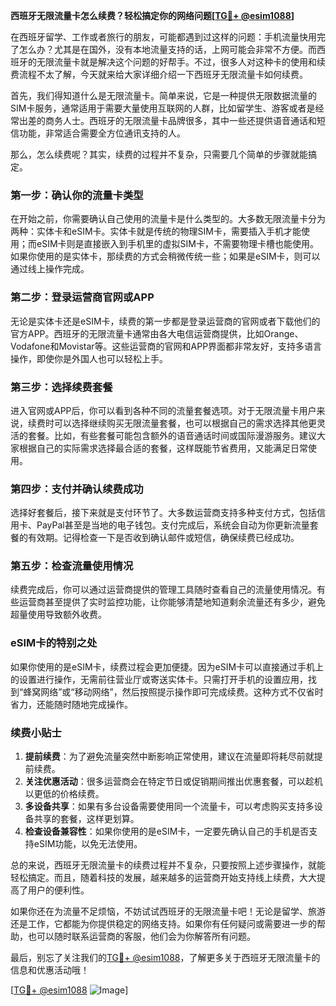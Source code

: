 **西班牙无限流量卡怎么续费？轻松搞定你的网络问题[[TG💪+ @esim1088](https://t.me/s/esim1088)]**

在西班牙留学、工作或者旅行的朋友，可能都遇到过这样的问题：手机流量快用完了怎么办？尤其是在国外，没有本地流量支持的话，上网可能会非常不方便。而西班牙的无限流量卡就是解决这个问题的好帮手。不过，很多人对这种卡的使用和续费流程不太了解，今天就来给大家详细介绍一下西班牙无限流量卡如何续费。

首先，我们得知道什么是无限流量卡。简单来说，它是一种提供无限数据流量的SIM卡服务，通常适用于需要大量使用互联网的人群，比如留学生、游客或者是经常出差的商务人士。西班牙的无限流量卡品牌很多，其中一些还提供语音通话和短信功能，非常适合需要全方位通讯支持的人。

那么，怎么续费呢？其实，续费的过程并不复杂，只需要几个简单的步骤就能搞定。

### **第一步：确认你的流量卡类型**
在开始之前，你需要确认自己使用的流量卡是什么类型的。大多数无限流量卡分为两种：实体卡和eSIM卡。实体卡就是传统的物理SIM卡，需要插入手机才能使用；而eSIM卡则是直接嵌入到手机里的虚拟SIM卡，不需要物理卡槽也能使用。如果你使用的是实体卡，那续费的方式会稍微传统一些；如果是eSIM卡，则可以通过线上操作完成。

### **第二步：登录运营商官网或APP**
无论是实体卡还是eSIM卡，续费的第一步都是登录运营商的官网或者下载他们的官方APP。西班牙的无限流量卡通常由各大电信运营商提供，比如Orange、Vodafone和Movistar等。这些运营商的官网和APP界面都非常友好，支持多语言操作，即使你是外国人也可以轻松上手。

### **第三步：选择续费套餐**
进入官网或APP后，你可以看到各种不同的流量套餐选项。对于无限流量卡用户来说，续费时可以选择继续购买无限流量套餐，也可以根据自己的需求选择其他更灵活的套餐。比如，有些套餐可能包含额外的语音通话时间或国际漫游服务。建议大家根据自己的实际需求选择最合适的套餐，这样既能节省费用，又能满足日常使用。

### **第四步：支付并确认续费成功**
选择好套餐后，接下来就是支付环节了。大多数运营商支持多种支付方式，包括信用卡、PayPal甚至是当地的电子钱包。支付完成后，系统会自动为你更新流量套餐的有效期。记得检查一下是否收到确认邮件或短信，确保续费已经成功。

### **第五步：检查流量使用情况**
续费完成后，你可以通过运营商提供的管理工具随时查看自己的流量使用情况。有些运营商甚至提供了实时监控功能，让你能够清楚地知道剩余流量还有多少，避免超量使用导致额外收费。

### **eSIM卡的特别之处**
如果你使用的是eSIM卡，续费过程会更加便捷。因为eSIM卡可以直接通过手机上的设置进行操作，无需前往营业厅或寄送实体卡。只需打开手机的设置应用，找到“蜂窝网络”或“移动网络”，然后按照提示操作即可完成续费。这种方式不仅省时省力，还能随时随地完成操作。

### **续费小贴士**
1. **提前续费**：为了避免流量突然中断影响正常使用，建议在流量即将耗尽前就提前续费。
2. **关注优惠活动**：很多运营商会在特定节日或促销期间推出优惠套餐，可以趁机以更低的价格续费。
3. **多设备共享**：如果有多台设备需要使用同一个流量卡，可以考虑购买支持多设备共享的套餐，这样更划算。
4. **检查设备兼容性**：如果你使用的是eSIM卡，一定要先确认自己的手机是否支持eSIM功能，以免无法使用。

总的来说，西班牙无限流量卡的续费过程并不复杂，只要按照上述步骤操作，就能轻松搞定。而且，随着科技的发展，越来越多的运营商开始支持线上续费，大大提高了用户的便利性。

如果你还在为流量不足烦恼，不妨试试西班牙的无限流量卡吧！无论是留学、旅游还是工作，它都能为你提供稳定的网络支持。如果你有任何疑问或需要进一步的帮助，也可以随时联系运营商的客服，他们会为你解答所有问题。

最后，别忘了关注我们的[TG💪+ @esim1088](https://t.me/s/esim1088)，了解更多关于西班牙无限流量卡的信息和优惠活动哦！

[[TG💪+ @esim1088](https://t.me/s/esim1088) ![Image](https://i.postimg.cc/4NQfJmqS/Snipaste-2025-05-13-00-14-12.png)]